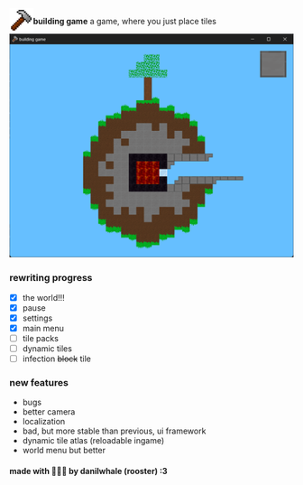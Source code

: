 ﻿<img src="Assets/IconLarge.png" width="42" align="left">

**building game**
a game, where you just place tiles

![the world](Assets/TheWorld.png)

### rewriting progress
- [x] the world!!!
- [x] pause
- [x] settings
- [x] main menu
- [ ] tile packs
- [ ] dynamic tiles
- [ ] infection ~~block~~ tile

### new features
- bugs
- better camera
- localization
- bad, but more stable than previous, ui framework
- dynamic tile atlas (reloadable ingame)
- world menu but better


#### made with 🐛🐛🐛 by danilwhale (rooster) :3
